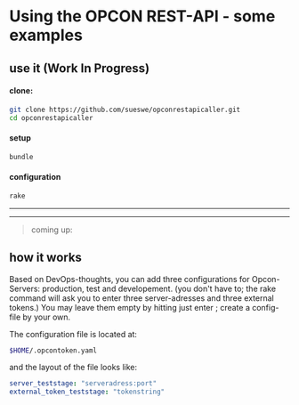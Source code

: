 # Using the OPCON REST-API - some examples

## use it (Work In Progress)

#### clone:

~~~ sh
git clone https://github.com/sueswe/opconrestapicaller.git
cd opconrestapicaller
~~~

#### setup

~~~ sh
bundle
~~~


#### configuration

~~~ sh
rake
~~~



<hr>
<hr>

> coming up:

## how it works

Based on DevOps-thoughts, you can add three configurations for Opcon-Servers: production, test and developement.
(you don't have to; the rake command will ask you to enter three server-adresses and three external tokens.)
You may leave them empty by hitting just enter ;  create a config-file by your own.

The configuration file is located at:

~~~ sh
$HOME/.opcontoken.yaml
~~~

and the layout of the file looks like:

~~~ yaml
server_teststage: "serveradress:port"
external_token_teststage: "tokenstring"
~~~
